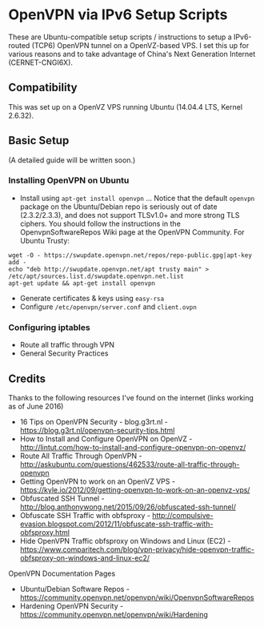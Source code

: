 # OpenVPN via IPv6 Setup Scripts
These are Ubuntu-compatible setup scripts / instructions to setup a IPv6-routed (TCP6) OpenVPN tunnel on a OpenVZ-based VPS.
I set this up for various reasons and to take advantage of China's Next Generation Internet (CERNET-CNGI6X).

## Compatibility
This was set up on a OpenVZ VPS running Ubuntu (14.04.4 LTS, Kernel 2.6.32).

## Basic Setup
(A detailed guide will be written soon.)

### Installing OpenVPN on Ubuntu
* Install using `apt-get install openvpn` ...
Notice that the default `openvpn` package on the Ubuntu/Debian repo is seriously out of date (2.3.2/2.3.3), and does not support TLSv1.0+ and more strong TLS ciphers. You should follow the instructions in the OpenvpnSoftwareRepos Wiki page at the OpenVPN Community. For Ubuntu Trusty:

~~~~
wget -O - https://swupdate.openvpn.net/repos/repo-public.gpg|apt-key add -
echo "deb http://swupdate.openvpn.net/apt trusty main" > /etc/apt/sources.list.d/swupdate.openvpn.net.list
apt-get update && apt-get install openvpn
~~~~


* Generate certificates & keys using `easy-rsa`
* Configure `/etc/openvpn/server.conf` and `client.ovpn`

### Configuring iptables
* Route all traffic through VPN
* General Security Practices

## Credits
Thanks to the following resources I've found on the internet (links working as of June 2016)
* 16 Tips on OpenVPN Security - blog.g3rt.nl - https://blog.g3rt.nl/openvpn-security-tips.html
* How to Install and Configure OpenVPN on OpenVZ - http://lintut.com/how-to-install-and-configure-openvpn-on-openvz/
* Route All Traffic Through OpenVPN - http://askubuntu.com/questions/462533/route-all-traffic-through-openvpn
* Getting OpenVPN to work on an OpenVZ VPS - https://kyle.io/2012/09/getting-openvpn-to-work-on-an-openvz-vps/
* Obfuscated SSH Tunnel - http://blog.anthonywong.net/2015/09/26/obfuscated-ssh-tunnel/
* Obfuscate SSH Traffic with obfsproxy - http://compulsive-evasion.blogspot.com/2012/11/obfuscate-ssh-traffic-with-obfsproxy.html
* Hide OpenVPN Traffic obfsproxy on Windows and Linux (EC2) - https://www.comparitech.com/blog/vpn-privacy/hide-openvpn-traffic-obfsproxy-on-windows-and-linux-ec2/

OpenVPN Documentation Pages
* Ubuntu/Debian Software Repos - https://community.openvpn.net/openvpn/wiki/OpenvpnSoftwareRepos
* Hardening OpenVPN Security - https://community.openvpn.net/openvpn/wiki/Hardening
